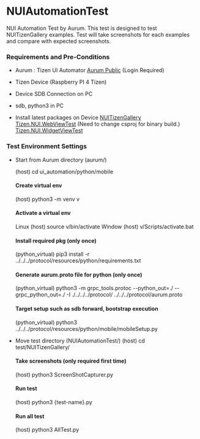 # NUIAutomationTest
NUI Automation Test by Aurum. This test is designed to test NUITizenGallery examples. Test will take screenshots for each examples and compare with expected screenshots.

### Requirements and Pre-Conditions
- Aurum : Tizen UI Automator
  [Aurum Public](https://review.tizen.org/gerrit/#/admin/projects/platform/core/uifw/aurum) (Login Required)

- Tizen Device (Raspberry PI 4 Tizen)

- Device SDB Connection on PC

- sdb, python3 in PC

- Install latest packages on Device
  [NUITizenGallery](https://github.com/nui-dali/NUITizenGallery)
  [Tizen.NUI.WebViewTest](https://github.com/Samsung/TizenFX/tree/master/test/Tizen.NUI.WebViewTest) (Need to change csproj for binary build.)
  [Tizen.NUI.WidgetViewTest](https://github.com/Samsung/TizenFX/tree/master/test/Tizen.NUI.WidgetViewTest)

### Test Environment Settings
- Start from Aurum directory (aurum/)

  (host) cd ui_automation/python/mobile

  #### Create virtual env
  (host) python3 -m venv v

  #### Activate a virtual env
  Linux
  (host) source v/bin/activate
  Window
  (host) v/Scripts/activate.bat

  #### Install required pkg (only once)
  (python_virtual) pip3 install -r ../../../protocol/resources/python/requirements.txt

  #### Generate aurum.proto file for python (only once)
  (python_virtual) python3 -m grpc_tools.protoc --python_out=./ --grpc_python_out=./ -I ./../../../protocol/ ../../../protocol/aurum.proto

  #### Target setup such as sdb forward, bootstrap execution
  (python_virtual) python3 ../../../protocol/resources/python/mobile/mobileSetup.py

- Move test directory (NUIAutomationTest/)
  (host) cd test/NUITizenGallery/

  #### Take screenshots (only required first time)
  (host) python3 ScreenShotCapturer.py

  #### Run test
  (host) python3 {test-name}.py

  #### Run all test
  (host) python3 AllTest.py
